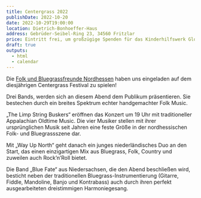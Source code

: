 ```yaml
---
title: Centergrass 2022
publishDate: 2022-10-20
date: 2022-10-29T19:00:00
location: Dietrich-Bonhoeffer-Haus
address: Gebrüder-Seibel-Ring 23, 34560 Fritzlar
price: Eintritt frei, um großzügige Spenden für das Kinderhilfswerk Global Care wird gebeten.
draft: true
outputs:
  - html
  - calendar
---
```

Die [Folk und Bluegrassfreunde Nordhessen](fbfn.de) haben uns eingeladen auf dem
diesjährigen Centergrass Festival zu spielen!

Drei Bands, werden sich an diesem Abend dem Publikum präsentieren. Sie bestechen durch ein breites Spektrum echter handgemachter Folk Music.

„The Limp String Buskers“ eröffnen das Konzert um 19 Uhr mit traditioneller Appalachian Oldtime Music. Die vier Musiker stellen mit ihrer ursprünglichen Musik seit Jahren eine feste Größe in der nordhessischen Folk- und Bluegrassszene dar.

Mit „Way Up North“ geht danach ein junges niederländisches Duo an den Start, das einen einzigartigen Mix aus Bluegrass, Folk, Country und zuweilen auch Rock’n’Roll bietet.

Die Band „Blue Fate“ aus Niedersachsen, die den Abend beschließen wird, besticht neben der traditionellen Bluegrass-Instrumentierung (Gitarre, Fiddle, Mandoline, Banjo und Kontrabass) auch durch ihren perfekt ausgearbeiteten dreistimmigen Harmoniegesang.
